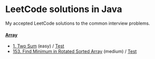 # LeetCode solutions in Java
My accepted LeetCode solutions to the common interview problems.

#### [Array](src/main/java/com/leetcode/array)
- [1. Two Sum](src/main/java/com/leetcode/array/TwoSum.java) (easy) 
  / [Test](src/test/java/com/leetcode/array/TwoSumTest.java)
- [153. Find Minimum in Rotated Sorted Array](src/main/java/com/leetcode/array/FindMinimumInRotatedSortedArray.java) (medium) 
  / [Test](src/test/java/com/leetcode/array/FindMinimumInRotatedSortedArrayTest.java)
